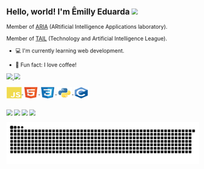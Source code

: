 ## Hello, world! I'm Êmilly Eduarda <img src="https://raw.githubusercontent.com/MartinHeinz/MartinHeinz/master/wave.gif" width="25px">

Member of [ARIA](https://aria.ci.ufpb.br/en/sobre/) (ARtificial Intelligence Applications laboratory).

Member of   <a href="https://github.com/TailUFPB">TAIL<a> (Technology and Artificial Intelligence League).


- 💻 I'm currently learning web development.

- 🌈 Fun fact: I love coffee!

 <div>
  <a href="https://github.com/emillyedu">
  <img height="168em" src="https://github-readme-stats.vercel.app/api?username=emillyedu&show_icons=true&theme=dracula&include_all_commits=true&count_private=true"/>
  <img height="168em" src="https://github-readme-stats.vercel.app/api/top-langs/?username=emillyedu&layout=compact&langs_count=16&theme=dracula"/>
</div>
<div style="display: inline_block"><br>
  <img align="center" alt="emilly-Js" height="30" width="40" src="https://raw.githubusercontent.com/devicons/devicon/master/icons/javascript/javascript-plain.svg">
  <img align="center" alt="emilly-HTML" height="30" width="40" src="https://raw.githubusercontent.com/devicons/devicon/master/icons/html5/html5-original.svg">
  <img align="center" alt="emilly-CSS" height="30" width="40" src="https://raw.githubusercontent.com/devicons/devicon/master/icons/css3/css3-original.svg">
  <img align="center" alt="emilly-Python" height="30" width="40" src="https://raw.githubusercontent.com/devicons/devicon/master/icons/python/python-original.svg">
  <img align="center" alt="emilly-Python" height="30" width="40" src="https://raw.githubusercontent.com/devicons/devicon/master/icons/c/c-original.svg">
</div>
  
  ##
 
<div> 
  <a href="https://instagram.com/emillyec" target="_blank"><img src="https://img.shields.io/badge/-Instagram-%23E4405F?style=for-the-badge&logo=instagram&logoColor=white" target="_blank"></a>
  <a href="https://www.linkedin.com/in/emilly-eduarda/" target="_blank"><img src="https://img.shields.io/badge/-LinkedIn-%230077B5?style=for-the-badge&logo=linkedin&logoColor=white" target="_blank"></a> 
  <a href="https://codepen.io/emillyedu" target="_blank"><img src="https://img.shields.io/badge/CodePen-%23333?style=for-the-badge&logo=codepen&logoColor=white" target="_blank"></a>
  <a href = "mailto:emillysilvasc@gmail.com"><img src="https://img.shields.io/badge/-Gmail-A52A2A?style=for-the-badge&logo=gmail&logoColor=white" target="_blank"></a>
 
  ![Snake animation](https://github.com/emillyedu/emillyedu/blob/output/github-contribution-grid-snake.svg)
 
</div>
